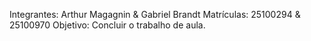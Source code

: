 Integrantes: Arthur Magagnin & Gabriel Brandt
Matrículas: 25100294 & 25100970
Objetivo: Concluir o trabalho de aula.

